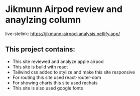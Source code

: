 # Jikmunn Airpod review and anaylzing column

live-stelink: https://jikmunn-airpod-analysis.netlify.app/

## This project contains:

* This site reviewed and analyze apple airpod
* This site is build with react
* Tailwind css added to stylize and make this site responsive
* For routing this site used react-router-dom
* For showing charts this site used rechats
* This site is also used google fonts